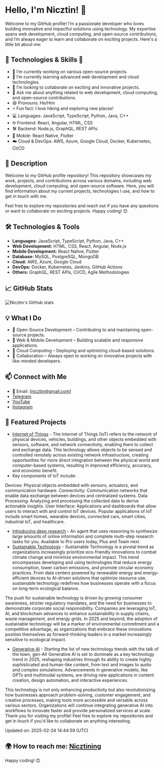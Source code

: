 # Hello, I'm Nicztin! 👋

Welcome to my GitHub profile! I’m a passionate developer who loves building innovative and impactful solutions using technology. My expertise spans web development, cloud computing, and open-source contributions, and I’m always eager to learn and collaborate on exciting projects. Here's a little bit about me:

## 🚀 Technologies & Skills 🚀

- 🔭 I’m currently working on various open-source projects.
- 🌱 I’m currently learning advanced web development and cloud technologies.
- 👯 I’m looking to collaborate on exciting and innovative projects.
- 💬 Ask me about anything related to web development, cloud computing, and open-source contributions.
- 😄 Pronouns: He/Him
- ⚡ Fun fact: I love hiking and exploring new places!
- 💻 Languages: JavaScript, TypeScript, Python, Java, C++
- 🌐 Frontend: React, Angular, HTML, CSS
- 🛠️ Backend: Node.js, GraphQL, REST APIs
- 📱 Mobile: React Native, Flutter
- ☁️ Cloud & DevOps: AWS, Azure, Google Cloud, Docker, Kubernetes, CI/CD
  
## 📝 Description

Welcome to my GitHub profile repository! This repository showcases my work, projects, and contributions across various domains, including web development, cloud computing, and open-source software. Here, you will find information about my current projects, technologies I use, and how to get in touch with me.

Feel free to explore my repositories and reach out if you have any questions or want to collaborate on exciting projects. Happy coding! 😊

## 🛠️ Technologies & Tools

- **Languages:** JavaScript, TypeScript, Python, Java, C++
- **Web Development:** HTML, CSS, React, Angular, Node.js
- **Mobile Development:** React Native, Flutter
- **Database:** MySQL, PostgreSQL, MongoDB
- **Cloud:** AWS, Azure, Google Cloud
- **DevOps:** Docker, Kubernetes, Jenkins, GitHub Actions
- **Others:** GraphQL, REST APIs, CI/CD, Agile Methodologies

## 📈 GitHub Stats

![Nicztin's GitHub stats](https://github-readme-stats.vercel.app/api?username=Nicztin&show_icons=true&theme=radical)

## 💡 What I Do

- 🔹 Open-Source Development – Contributing to and maintaining open-source projects.
- 🔹 Web & Mobile Development – Building scalable and responsive applications.
- 🔹 Cloud Computing – Deploying and optimizing cloud-based solutions.
- 🔹 Collaboration – Always open to working on innovative projects with like-minded developers.

## 📫 Connect with Me

- 📩 Email: [nicztin@gmail.com]
- [Telegram](https://t.me/neattenwatch)
- [YouTube](https://youtube.com/@nicztining?si=Jg_THNiyXvnzv25-)
- [Instagram](https://t.me/neattenwatch)
  
## 🌟 Featured Projects

- [Internet of Things](https://github.com/w3c/wot-thing-description) - The Internet of Things (IoT) refers to the network of physical devices, vehicles, buildings, and other objects embedded with sensors, software, and network connectivity, enabling them to collect and exchange data. This technology allows objects to be sensed and controlled remotely across existing network infrastructure, creating opportunities for more direct integration between the physical world and computer-based systems, resulting in improved efficiency, accuracy, and economic benefit.
- Key components of IoT include:

Devices: Physical objects embedded with sensors, actuators, and communication hardware.
Connectivity: Communication networks that enable data exchange between devices and centralized systems.
Data Processing: Analyzing and processing the collected data to derive actionable insights.
User Interface: Applications and dashboards that allow users to interact with and control IoT devices.
Popular applications of IoT include smart homes, wearable devices, connected cars, smart cities, industrial IoT, and healthcare.

- [Introducing deep research](https://github.com/copilot/) - An agent that uses reasoning to synthesize large amounts of online information and complete multi-step research tasks for you. Available to Pro users today, Plus and Team next.
- [Sustainable Technology](https://github.com/protontypes/open-sustainable-technology) - Sustainable Technology is a pivotal trend as organizations increasingly prioritize eco-friendly innovations to combat climate change and minimize environmental impact. This trend encompasses developing and using technologies that reduce energy consumption, lower carbon emissions, and promote circular economy practices. From data centers powered by renewable energy and energy-efficient devices to AI-driven solutions that optimize resource use, sustainable technology redefines how businesses operate with a focus on long-term ecological balance.

The push for sustainable technology is driven by growing consumer awareness, stricter regulatory mandates, and the need for businesses to demonstrate corporate social responsibility. Companies are leveraging IoT, AI, and blockchain advances to enhance sustainability in supply chains, waste management, and energy grids. In 2025 and beyond, the adoption of sustainable technology will be a marker of environmental commitment and a competitive advantage, as organizations that embrace these innovations position themselves as forward-thinking leaders in a market increasingly sensitive to ecological impact.
- [Generative AI](https://github.com/GoogleCloudPlatform/generative-ai/tree/main/gemini) - Starting the list of new technology trends with the talk of the town, gen-AI! Generative AI is set to dominate as a key technology trend in 2025, reshaping industries through its ability to create highly sophisticated and human-like content, from text and images to audio and complex simulations. Advancements in generative models, like GPTs and multimodal systems, are driving new applications in content creation, design automation, and interactive experiences.

This technology is not only enhancing productivity but also revolutionizing how businesses approach problem-solving, customer engagement, and creative processes, making tools more accessible and versatile across various sectors. Organizations will continue integrating generative AI into workflows to innovate faster and provide personalized services at scale.
Thank you for visiting my profile! Feel free to explore my repositories and get in touch if you'd like to collaborate on anything interesting.

Updated on: 2025-02-24 14:44:59 (UTC)

## 🌍 How to reach me: [Nicztining](https://spyandmonitor.com/)

Happy coding! 😊
